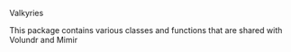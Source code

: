 Valkyries

This package contains various classes and functions that are shared with Volundr and Mimir